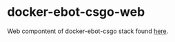 docker-ebot-csgo-web
====================

Web compontent of docker-ebot-csgo stack found [here](https://github.com/jamesyale/docker-ebot-csgo).
